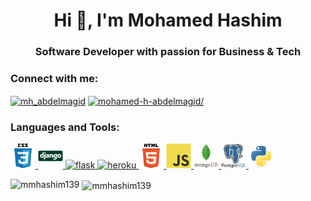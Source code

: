 <h1 align="center">Hi 👋, I'm Mohamed Hashim</h1>
<h3 align="center">Software Developer with passion for Business & Tech</h3>

<h3 align="left">Connect with me:</h3>
<p align="left">
<a href="https://twitter.com/mh_abdelmagid" target="blank"><img align="center" src="https://cdn.jsdelivr.net/npm/simple-icons@3.0.1/icons/twitter.svg" alt="mh_abdelmagid" height="30" width="40" /></a>
<a href="https://linkedin.com/in/mohamed-h-abdelmagid/" target="blank"><img align="center" src="https://cdn.jsdelivr.net/npm/simple-icons@3.0.1/icons/linkedin.svg" alt="mohamed-h-abdelmagid/" height="30" width="40" /></a>
</p>

<h3 align="left">Languages and Tools:</h3>
<p align="left"> <a href="https://www.w3schools.com/css/" target="_blank"> <img src="https://raw.githubusercontent.com/devicons/devicon/master/icons/css3/css3-original-wordmark.svg" alt="css3" width="40" height="40"/> </a> <a href="https://www.djangoproject.com/" target="_blank"> <img src="https://raw.githubusercontent.com/devicons/devicon/master/icons/django/django-original.svg" alt="django" width="40" height="40"/> </a> <a href="https://flask.palletsprojects.com/" target="_blank"> <img src="https://www.vectorlogo.zone/logos/pocoo_flask/pocoo_flask-icon.svg" alt="flask" width="40" height="40"/> </a> <a href="https://heroku.com" target="_blank"> <img src="https://www.vectorlogo.zone/logos/heroku/heroku-icon.svg" alt="heroku" width="40" height="40"/> </a> <a href="https://www.w3.org/html/" target="_blank"> <img src="https://raw.githubusercontent.com/devicons/devicon/master/icons/html5/html5-original-wordmark.svg" alt="html5" width="40" height="40"/> </a> <a href="https://developer.mozilla.org/en-US/docs/Web/JavaScript" target="_blank"> <img src="https://raw.githubusercontent.com/devicons/devicon/master/icons/javascript/javascript-original.svg" alt="javascript" width="40" height="40"/> </a> <a href="https://www.mongodb.com/" target="_blank"> <img src="https://raw.githubusercontent.com/devicons/devicon/master/icons/mongodb/mongodb-original-wordmark.svg" alt="mongodb" width="40" height="40"/> </a> <a href="https://www.postgresql.org" target="_blank"> <img src="https://raw.githubusercontent.com/devicons/devicon/master/icons/postgresql/postgresql-original-wordmark.svg" alt="postgresql" width="40" height="40"/> </a> <a href="https://www.python.org" target="_blank"> <img src="https://raw.githubusercontent.com/devicons/devicon/master/icons/python/python-original.svg" alt="python" width="40" height="40"/> </a> </p>

<p><img align="left" src="https://github-readme-stats.vercel.app/api/top-langs?username=mmhashim139&show_icons=true&locale=en&layout=compact" alt="mmhashim139" /></p>

<p>&nbsp;<img align="center" src="https://github-readme-stats.vercel.app/api?username=mmhashim139&show_icons=true&locale=en" alt="mmhashim139" /></p>
